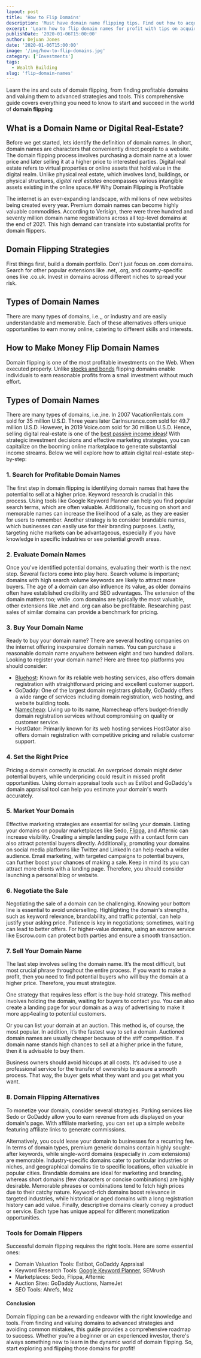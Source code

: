```yaml
---
layout: post
title: 'How to Flip Domains'
description: 'Must have domain name flipping tips. Find out how to acquire, enhance, and resell digital real estate for profit.'
excerpt: 'Learn how to flip domain names for profit with tips on acquiring, enhancing, and reselling digital real estate effectively.'
publishDate: '2020-01-06T15:00:00'
author: Dejuan Jones
date: '2020-01-06T15:00:00'
image: '/img/how-to-flip-domains.jpg'
category: ['Investments']
tags:
  - Wealth Building
slug: 'flip-domain-names'
---
```


Learn the ins and outs of domain flipping, from finding profitable domains and valuing them to advanced strategies and tools. This comprehensive guide covers everything you need to know to start and succeed in the world of **domain flipping**

## What is a Domain Name or Digital Real-Estate?

Before we get started, lets identify the definition of domain names. In short, domain names are characters that conveniently direct people to a website. The domain flipping process involves purchasing a domain name at a lower price and later selling it at a higher price to interested parties. Digital real estate refers to virtual properties or online assets that hold value in the digital realm. Unlike physical real estate, which involves land, buildings, or physical structures, _digital real estates_ encompasses various intangible assets existing in the online space.## Why Domain Flipping is Profitable

The internet is an ever-expanding landscape, with millions of new websites being created every year. Premium domain names can become highly valuable commodities. According to Verisign, there were three hundred and seventy million domain name registrations across all top-level domains at the end of 2021. This high demand can translate into substantial profits for domain flippers.

## Domain Flipping Strategies

First things first, build a domain portfolio. Don't just focus on .com domains. Search for other popular extensions like .net, .org, and country-specific ones like .co.uk. Invest in domains across different niches to spread your risk.

## Types of Domain Names

There are many types of domains, i.e.,, or industry and are easily understandable and memorable. Each of these alternatives offers unique opportunities to earn money online, catering to different skills and interests.

## How to Make Money Flip Domain Names

Domain flipping is one of the most profitable investments on the Web. When executed properly. Unlike [stocks and bonds](/blog/stocks-vs-bonds) flipping domains enable individuals to earn reasonable profits from a small investment without much effort.

## Types of Domain Names

There are many types of domains, i.e.,ine. In 2007 VacationRentals.com sold for 35 million U.S.D. Three years later CarInsurance.com sold for 49.7 million U.S.D. However, in 2019 Voice.com sold for 30 million U.S.D. Hence, selling digital real-estate is one of the [best passive income ideas](/blog/passive-income-investments)! With strategic investment decisions and effective marketing strategies, you can capitalize on the booming online marketplace to generate substantial income streams. Below we will explore how to attain digital real-estate step-by-step:

### 1. Search for Profitable Domain Names

The first step in domain flipping is identifying domain names that have the potential to sell at a higher price. Keyword research is crucial in this process. Using tools like Google Keyword Planner can help you find popular search terms, which are often valuable. Additionally, focusing on short and memorable names can increase the likelihood of a sale, as they are easier for users to remember. Another strategy is to consider brandable names, which businesses can easily use for their branding purposes. Lastly, targeting niche markets can be advantageous, especially if you have knowledge in specific industries or see potential growth areas.

### 2. Evaluate Domain Names

Once you've identified potential domains, evaluating their worth is the next step. Several factors come into play here. Search volume is important; domains with high search volume keywords are likely to attract more buyers. The age of a domain can also influence its value, as older domains often have established credibility and SEO advantages. The extension of the domain matters too; while .com domains are typically the most valuable, other extensions like .net and .org can also be profitable. Researching past sales of similar domains can provide a benchmark for pricing.

### 3. Buy Your Domain Name

Ready to buy your domain name? There are several hosting companies on the internet offering inexpensive domain names. You can purchase a reasonable domain name anywhere between eight and two hundred dollars. Looking to register your domain name? Here are three top platforms you should consider:

- [Bluehost](https://bluehost.sjv.io/c/3661625/1749331/11352): Known for its reliable web hosting services, also offers domain registration with straightforward pricing and excellent customer support.
- GoDaddy: One of the largest domain registrars globally, GoDaddy offers a wide range of services including domain registration, web hosting, and website building tools.
- [Namecheap](https://namecheap.pxf.io/g1ORqO): Living up to its name, Namecheap offers budget-friendly domain registration services without compromising on quality or customer service.
- HostGator: Primarily known for its web hosting services HostGator also offers domain registration with competitive pricing and reliable customer support.

### 4. Set the Right Price

Pricing a domain correctly is crucial. An overpriced domain might deter potential buyers, while underpricing could result in missed profit opportunities. Using domain appraisal tools such as Estibot and GoDaddy's domain appraisal tool can help you estimate your domain's worth accurately.

### 5. Market Your Domain

Effective marketing strategies are essential for selling your domain. Listing your domains on popular marketplaces like Sedo, [Flippa](https://referral.flippa.com/535fhnhbonpl), and Afternic can increase visibility. Creating a simple landing page with a contact form can also attract potential buyers directly. Additionally, promoting your domains on social media platforms like Twitter and LinkedIn can help reach a wider audience. Email marketing, with targeted campaigns to potential buyers, can further boost your chances of making a sale. Keep in mind its you can attract more clients with a landing page. Therefore, you should consider launching a personal blog or website.

### 6. Negotiate the Sale

Negotiating the sale of a domain can be challenging. Knowing your bottom line is essential to avoid underselling. Highlighting the domain's strengths, such as keyword relevance, brandability, and traffic potential, can help justify your asking price. Patience is key in negotiations; sometimes, waiting can lead to better offers. For higher-value domains, using an escrow service like Escrow.com can protect both parties and ensure a smooth transaction.

### 7. Sell Your Domain Name

The last step involves selling the domain name. It’s the most difficult, but most crucial phrase throughout the entire process. If you want to make a profit, then you need to find potential buyers who will buy the domain at a higher price. Therefore, you must strategize.

One strategy that requires less effort is the buy-hold strategy. This method involves holding the domain, waiting for buyers to contact you. You can also create a landing page for your domain as a way of advertising to make it more app4ealing to potential customers.

Or you can list your domain at an auction. This method is, of course, the most popular. In addition, it’s the fastest way to sell a domain. Auctioned domain names are usually cheaper because of the stiff competition. If a domain name stands high chances to sell at a higher price in the future, then it is advisable to buy them.

Business owners should avoid hiccups at all costs. It’s advised to use a professional service for the transfer of ownership to assure a smooth process. That way, the buyer gets what they want and you get what you want.

### 8. Domain Flipping Alternatives

To monetize your domain, consider several strategies. Parking services like Sedo or GoDaddy allow you to earn revenue from ads displayed on your domain's page. With affiliate marketing, you can set up a simple website featuring affiliate links to generate commissions.

Alternatively, you could lease your domain to businesses for a recurring fee. In terms of domain types, premium generic domains contain highly sought-after keywords, while single-word domains (especially in .com extensions) are memorable. Industry-specific domains cater to particular industries or niches, and geographical domains tie to specific locations, often valuable in popular cities. Brandable domains are ideal for marketing and branding, whereas short domains (few characters or concise combinations) are highly desirable. Memorable phrases or combinations tend to fetch high prices due to their catchy nature. Keyword-rich domains boost relevance in targeted industries, while historical or aged domains with a long registration history can add value. Finally, descriptive domains clearly convey a product or service. Each type has unique appeal for different monetization opportunities.

### Tools for Domain Flippers

Successful domain flipping requires the right tools. Here are some essential ones:

- Domain Valuation Tools: Estibot, GoDaddy Appraisal
- Keyword Research Tools: [Google Keyword Planner](https://ads.google.com/intl/en_us/home/tools/keyword-planner/), SEMrush
- Marketplaces: Sedo, Flippa, Afternic
- Auction Sites: GoDaddy Auctions, NameJet
- SEO Tools: Ahrefs, Moz

#### Conclusion

Domain flipping can be a rewarding endeavor with the right knowledge and tools. From finding and valuing domains to advanced strategies and avoiding common mistakes, this guide provides a comprehensive roadmap to success. Whether you're a beginner or an experienced investor, there's always something new to learn in the dynamic world of domain flipping. So, start exploring and flipping those domains for profit!
